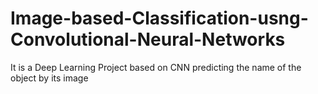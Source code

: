 # Image-based-Classification-usng-Convolutional-Neural-Networks
It is a Deep Learning Project based on CNN predicting the name of the object by its image

